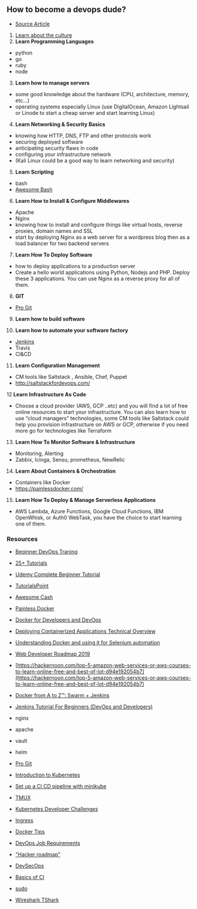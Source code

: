 ## How to become a devops dude?

- [Source Article](https://hackernoon.com/the-roadmap-to-become-a-devops-dude-from-server-to-serverless-dd97420f640e)

1. [Learn about the culture](https://medium.com/faun/the-15-point-devops-check-list-8cd2afb4a448)
2. **Learn Programming Languages**
  - python
  - go
  - ruby
  - node
3. **Learn how to manage servers**
  - some good knowledge about the hardware (CPU, architecture, memory, etc...)
  - operating systems especially Linux (use DigitalOcean, Amazon Lightsail or Linode to start a cheap server and start learning Linux)
4. **Learn Networking & Security Basics**
  - knowing how HTTP, DNS, FTP and other protocols work
  - securing deployed software
  - anticipating security flaws in code
  - configuring your infrastructure network
  - (Kali Linux could be a good way to learn networking and security)
  
5. **Learn Scripting**
  - bash
  - [Awesome Bash](https://github.com/awesome-lists/awesome-bash)
  
6.  **Learn How to Install & Configure Middlewares**
  - Apache
  - Nginx
  - knowing how to install and configure things like virtual hosts, reverse proxies, domain names and SSL 
  - start by deploying Nginx as a web server for a wordpress blog then as a load balancer for two backend servers
  
 7. **Learn How To Deploy Software**
 - how to deploy applications to a production server
 - Create a hello world applications using Python, Nodejs and PHP. Deploy these 3 applications. You can use Nginx as a reverse proxy for all of them.
 
8. **GIT**
  - [Pro Git](https://www.amazon.com/gp/product/1430218339/ref=as_li_tl?ie=UTF8&tag=eon01-20&camp=1789&creative=9325&linkCode=as2&creativeASIN=1430218339&linkId=5a10b59c9f9568691a9162ddc873532c)
  
9. **Learn how to build software**

10. **Learn how to automate your software factory**
  - [Jenkins](https://automationstepbystep.com/jenkins/) 
  - Travis
  - CI&CD
  
11. **Learn Configuration Management**

  - CM tools like Saltstack , Ansible, Chef, Puppet
  - http://saltstackfordevops.com/
  
12 **Learn Infrastructure As Code**
  - Choose a cloud provider (AWS, GCP ..etc) and you will find a lot of free online resources to start your infrastructure. You can also learn how to use “cloud managers” technologies, some CM tools like Saltstack could help you provision infrastructure on AWS or GCP, otherwise if you need more go for technologies like Terraform
  
13. **Learn How To Monitor Software & Infrastructure**
  - Monitoring, Alerting
  - Zabbix, Icinga, Sensu, prometheus, NewRelic

14. **Learn About Containers & Orchestration**
  - Containers like Docker
  - https://painlessdocker.com/
  
15. **Learn How To Deploy & Manage Serverless Applications**
  - AWS Lambda, Azure Functions, Google Cloud Functions, IBM OpenWhisk, or Auth0 WebTask, you have the choice to start learning one of them.
  
  


### Resources
- [Beginner DevOps Traning](https://www.guru99.com/devops-tutorial.html)
- [25+ Tutorials](https://www.softwaretestinghelp.com/devops-tutorials/)
- [Udemy Complete Beginner Tutorial](https://www.udemy.com/course/devops-docker-complete-guide-hands-on-with-practical/)
- [TutorialsPoint](https://www.tutorialspoint.com/devops_tutorials.htm)
- [Awesome Cash](https://github.com/awesome-lists/awesome-bash)
- [Painless Docker](https://painlessdocker.com/)
- [Docker for Developers and DevOps](https://www.udemy.com/course/docker-for-developers/?LSNPUBID=JVFxdTr9V80&ranEAID=JVFxdTr9V80&ranMID=39197&ranSiteID=JVFxdTr9V80-ytNnesxY2yJ.PFcgst2Nrw)
- [Deploying Containerized Applications Technical Overview](https://www.udemy.com/course/deploying-containerized-applications-technical-overview/?LSNPUBID=JVFxdTr9V80&ranEAID=JVFxdTr9V80&ranMID=39197&ranSiteID=JVFxdTr9V80-FKMS24hUfvowYikKiWuc6g)
- [Understanding Docker and using it for Selenium automation](udemy.com/course/understanding-docker-performing-selenium-automation/)
- [Web Developer Roadmap 2019](https://github.com/kamranahmedse/developer-roadmap#-devops-roadmap)
- [https://hackernoon.com/top-5-amazon-web-services-or-aws-courses-to-learn-online-free-and-best-of-lot-d94e192054b7](https://hackernoon.com/top-5-amazon-web-services-or-aws-courses-to-learn-online-free-and-best-of-lot-d94e192054b7)
- [Docker from A to Z™: Swarm + Jenkins](https://www.udemy.com/course/a-practical-guide-to-docker-swarm-and-jenkins/)
- [Jenkins Tutorial For Beginners (DevOps and Developers)](https://www.udemy.com/course/jenkins-tutorial-for-beginners-devops-and-developers/)
- nginx
- apache
- vault
- helm
- [Pro Git](https://www.amazon.com/gp/product/1430218339/ref=as_li_tl?ie=UTF8&tag=eon01-20&camp=1789&creative=9325&linkCode=as2&creativeASIN=1430218339&linkId=5a10b59c9f9568691a9162ddc873532c)

- [Introduction to Kubernetes](https://www.jeremyjordan.me/kubernetes/?utm_campaign=kaptain%20-%20The%20Best%20Distributed%20Systems%20Stories&utm_content=Faun%20%F0%9F%A6%88%20Kaptain%20%23193%3A%20Project%20Antrea%2C%20Container%20Platform%20Networking%20at%20Cruise%20%26%20KubeCon%202019%2C%20San%20Diego&utm_medium=email&utm_source=faun)
- [Set up a CI CD pipeline with minikube](https://medium.com/faun/set-up-a-ci-cd-pipeline-with-kubernetes-minikube-de2bacf7caab)
- [TMUX](https://linuxize.com/post/getting-started-with-tmux/)
- [Kubernetes Developer Challenges](https://medium.com/faun/more-than-just-a-developer-kubernetes-deployment-challenges-and-choosing-the-tools-to-address-8be3f0b8039a)
- [Ingress](https://medium.com/faun/securing-k8s-application-using-ingress-rule-nginx-ingress-controller-a819b0e11281)
- [Docker Tips](https://offby2.com/posts/001-docker-lesser-known-tips/?utm_campaign=Newsletter&utm_source=hs_email&utm_medium=email&utm_content=79809318&_hsenc=p2ANqtz-_rPx5gYJeg0AeXK1nGSiXLg08R_fLXEUvxcB46LfhrcUTi3IkxJU_1fZu6navz-44JHfvWPq9cWwywvQQ2S1X3iQYvNg&_hsmi=79809318)
- [DevOps Job Requirements](https://medium.com/faun/we-studied-requirements-for-20-top-paying-devops-jobs-heres-what-we-learned-32cd43442220)
- ["Hacker roadmap"](https://github.com/sundowndev/hacker-roadmap)
- [DevSecOps](https://research.g2.com/insights/what-is-devsecops-and-how-is-it-different-from-devops)
- [Basics of CI](https://medium.com/faun/the-basics-of-continuous-integration-delivery-with-10-most-popular-tools-to-use-9514231533f0)
- [sudo](https://aster.cloud/2019/12/17/what-you-probably-didnt-know-about-sudo/?utm_campaign=DevOpsLinks+-+Must-read+Stories+for+Aspiring+DevOps+Professional&utm_content=%F0%9F%90%AE+DevOpsLinks+%23201%3A+What+You+Probably+Didn%E2%80%99t+Know+About+Sudo%2C+Why+do+we+need+distributed+systems%3F+%26+AWS+Cost+Optimization+101&utm_medium=email&utm_source=faun)
- [Wireshark TShark](https://opensource.com/article/20/1/wireshark-linux-tshark?utm_campaign=DevOpsLinks+-+Must-read+Stories+for+Aspiring+DevOps+Professional&utm_content=%F0%9F%90%AE+DevOpsLinks+%23201%3A+What+You+Probably+Didn%E2%80%99t+Know+About+Sudo%2C+Why+do+we+need+distributed+systems%3F+%26+AWS+Cost+Optimization+101&utm_medium=email&utm_source=faun)
